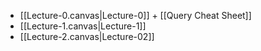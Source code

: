 * [[Lecture-0.canvas|Lecture-0]] + [[Query Cheat Sheet]]
* [[Lecture-1.canvas|Lecture-1]]
* [[Lecture-2.canvas|Lecture-02]]